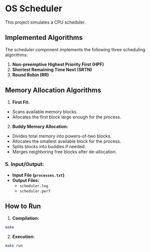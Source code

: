 # OS Scheduler

This project simulates a CPU scheduler.

## Implemented Algorithms

The scheduler component implements the following three scheduling algorithms:

1. **Non-preemptive Highest Priority First (HPF)**
2. **Shortest Remaining Time Next (SRTN)**
3. **Round Robin (RR)**

## Memory Allocation Algorithms

1. **First Fit:**
  - Scans available memory blocks.
  - Allocates the first block large enough for the process.

2. **Buddy Memory Allocation:**
  - Divides total memory into powers-of-two blocks.
  - Allocates the smallest available block for the process.
  - Splits blocks into buddies if needed.
  - Merges neighboring free blocks after de-allocation.

### 5. Input/Output:
- **Input File (`processes.txt`)**
- **Output Files:**
   - `scheduler.log` 
   - `scheduler.perf`

## How to Run

1. **Compilation:**
```bash
make
```

2. **Execution:**
```bash
make run
```
